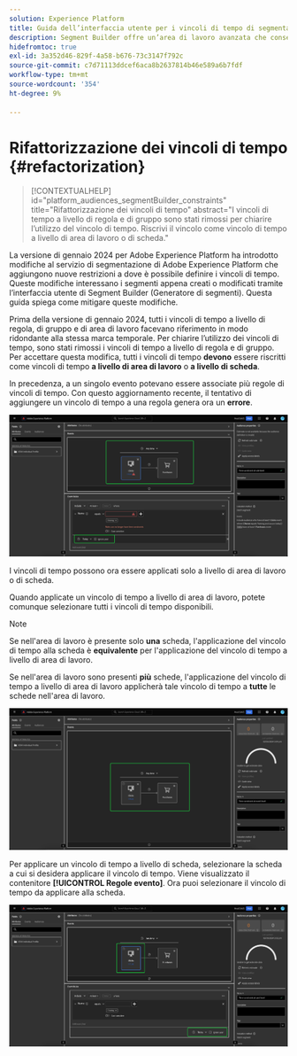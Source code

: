 ```yaml
---
solution: Experience Platform
title: Guida dell’interfaccia utente per i vincoli di tempo di segmentazione con refactoring
description: Segment Builder offre un’area di lavoro avanzata che consente di interagire con gli elementi dati del profilo. L’area di lavoro fornisce controlli intuitivi per la creazione e la modifica di regole, ad esempio le tessere trascinate utilizzate per rappresentare le proprietà dei dati.
hidefromtoc: true
exl-id: 3a352d46-829f-4a58-b676-73c3147f792c
source-git-commit: c7d71113ddcef6aca8b2637814b46e589a6b7fdf
workflow-type: tm+mt
source-wordcount: '354'
ht-degree: 9%

---
```


# Rifattorizzazione dei vincoli di tempo {#refactorization}

>[!CONTEXTUALHELP]
>id="platform_audiences_segmentBuilder_constraints"
>title="Rifattorizzazione dei vincoli di tempo"
>abstract="I vincoli di tempo a livello di regola e di gruppo sono stati rimossi per chiarire l’utilizzo del vincolo di tempo. Riscrivi il vincolo come vincolo di tempo a livello di area di lavoro o di scheda."

La versione di gennaio 2024 per Adobe Experience Platform ha introdotto modifiche al servizio di segmentazione di Adobe Experience Platform che aggiungono nuove restrizioni a dove è possibile definire i vincoli di tempo. Queste modifiche interessano i segmenti appena creati o modificati tramite l’interfaccia utente di Segment Builder (Generatore di segmenti). Questa guida spiega come mitigare queste modifiche.

Prima della versione di gennaio 2024, tutti i vincoli di tempo a livello di regola, di gruppo e di area di lavoro facevano riferimento in modo ridondante alla stessa marca temporale. Per chiarire l’utilizzo dei vincoli di tempo, sono stati rimossi i vincoli di tempo a livello di regola e di gruppo. Per accettare questa modifica, tutti i vincoli di tempo **devono** essere riscritti come vincoli di tempo **a livello di area di lavoro** o **a livello di scheda**.

In precedenza, a un singolo evento potevano essere associate più regole di vincoli di tempo. Con questo aggiornamento recente, il tentativo di aggiungere un vincolo di tempo a una regola genera ora un **errore**.

![Il vincolo di tempo a livello di regola è evidenziato. Viene evidenziato anche l’errore che si verifica successivamente. &#x200B;](../images/ui/segment-refactoring/rule-time-constraint.png)

I vincoli di tempo possono ora essere applicati solo a livello di area di lavoro o di scheda.

Quando applicate un vincolo di tempo a livello di area di lavoro, potete comunque selezionare tutti i vincoli di tempo disponibili.

>[!NOTE]
>
>Se nell&#39;area di lavoro è presente solo **una** scheda, l&#39;applicazione del vincolo di tempo alla scheda è **equivalente** per l&#39;applicazione del vincolo di tempo a livello di area di lavoro.
>
>Se nell&#39;area di lavoro sono presenti **più** schede, l&#39;applicazione del vincolo di tempo a livello di area di lavoro applicherà tale vincolo di tempo a **tutte** le schede nell&#39;area di lavoro.

![Il vincolo di tempo a livello di area di lavoro è evidenziato.](../images/ui/segment-refactoring/canvas-time-constraint.png)

Per applicare un vincolo di tempo a livello di scheda, selezionare la scheda a cui si desidera applicare il vincolo di tempo. Viene visualizzato il contenitore **[!UICONTROL Regole evento]**. Ora puoi selezionare il vincolo di tempo da applicare alla scheda.

![Il vincolo di tempo a livello di scheda è evidenziato.](../images/ui/segment-refactoring/card-time-constraint.png)
